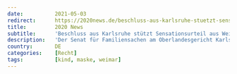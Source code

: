 ```yaml
---
date:          2021-05-03
redirect:      https://2020news.de/beschluss-aus-karlsruhe-stuetzt-sensationsurteil-aus-weimar-rechtsbeugungsvorwurf-gegen-richter-ohne-grundlage/
title:         2020 News
subtitle:      'Beschluss aus Karlsruhe stützt Sensationsurteil aus Weimar, Rechtsbeugungsvorwurf ohne Grundlage'
description:   'Der Senat für Familiensachen am Oberlandesgericht Karlsruhe hat einen Beschluss (AZ 20 WF 70/21) gefaßt, der aufzeigt, dass der Rechtsbeugungsvorwurf gegenüber dem Weimarer Familienrichter Christian Dettmar ohne Rechtsgrundlage erhoben worden ist. Das OLG Karlsruhe hat mitgeteilt, dass das Familiengericht bei einer Anregung gem. § 1666 BGB verpflichtet ist, nach pflichtgemässem Ermessen Vorermittlungen einzuleiten. Es kann […]'
country:       DE
categories:    [Recht]
tags:          [kind, maske, weimar]
---
```

